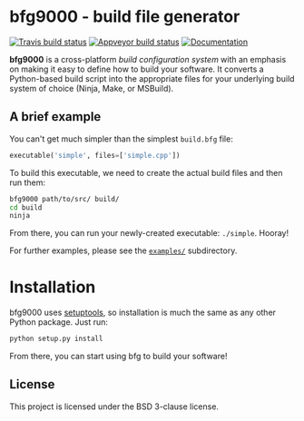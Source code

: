 # bfg9000 - build file generator

[![Travis build status][travis-image]][travis-link]
[![Appveyor build status][appveyor-image]][appveyor-link]
[![Documentation][documentation-image]][documentation-link]

**bfg9000** is a cross-platform *build configuration system* with an emphasis on
making it easy to define how to build your software. It converts a Python-based
build script into the appropriate files for your underlying build system of
choice (Ninja, Make, or MSBuild).

## A brief example

You can't get much simpler than the simplest `build.bfg` file:

```python
executable('simple', files=['simple.cpp'])
```

To build this executable, we need to create the actual build files and then
run them:

```sh
bfg9000 path/to/src/ build/
cd build
ninja
```

From there, you can run your newly-created executable: `./simple`. Hooray!

For further examples, please see the
[`examples/`](https://github.com/jimporter/bfg9000/tree/master/examples)
subdirectory.

# Installation

bfg9000 uses [setuptools](http://pythonhosted.org/setuptools/), so installation
is much the same as any other Python package. Just run:

```sh
python setup.py install
```

From there, you can start using bfg to build your software!

## License

This project is licensed under the BSD 3-clause license.

[travis-image]: https://travis-ci.org/jimporter/bfg9000.svg?branch=master
[travis-link]: https://travis-ci.org/jimporter/bfg9000
[appveyor-image]: https://ci.appveyor.com/api/projects/status/hxvbggf6exq8i2k6/branch/master?svg=true
[appveyor-link]: https://ci.appveyor.com/project/jimporter/bfg9000/branch/master
[documentation-image]: https://img.shields.io/badge/docs-bfg9000-blue.svg
[documentation-link]: http://jimporter.github.io/bfg9000/

